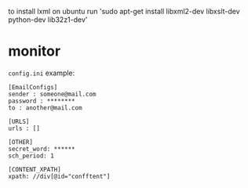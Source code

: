 to install lxml on ubuntu run 'sudo apt-get install libxml2-dev libxslt-dev python-dev lib32z1-dev'

monitor
=======

`config.ini` example:

    [EmailConfigs]
    sender : someone@mail.com
    password : ********
    to : another@mail.com
    
    [URLS]
    urls : []
    
    [OTHER]
    secret_word: ******
    sch_period: 1
    
    [CONTENT_XPATH]
    xpath: //div[@id="confftent"]
